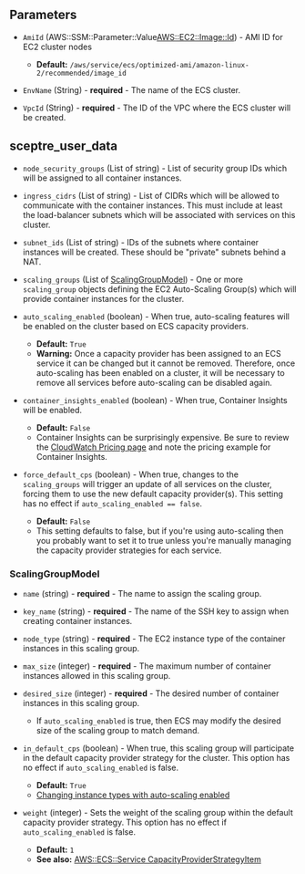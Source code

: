 ## Parameters

- `AmiId` (AWS::SSM::Parameter::Value<AWS::EC2::Image::Id>) - AMI ID for EC2 cluster nodes
  - **Default:** `/aws/service/ecs/optimized-ami/amazon-linux-2/recommended/image_id`

- `EnvName` (String) - **required** - The name of the ECS cluster.

- `VpcId` (String) - **required** - The ID of the VPC where the ECS cluster will be created.



## sceptre_user_data

- `node_security_groups` (List of string) - List of security group IDs which will be assigned to all container instances.

- `ingress_cidrs` (List of string) - List of CIDRs which will be allowed to communicate with the container instances. This must include at least the load-balancer subnets which will be associated with services on this cluster.

- `subnet_ids` (List of string) - IDs of the subnets where container instances will be created. These should be "private" subnets behind a NAT.

- `scaling_groups` (List of [ScalingGroupModel](#ScalingGroupModel)) - One or more `scaling_group` objects defining the EC2 Auto-Scaling Group(s) which will provide container instances for the cluster.

- `auto_scaling_enabled` (boolean) - When true, auto-scaling features will be enabled on the cluster based on ECS capacity providers.
  - **Default:** `True`
  - **Warning:** Once a capacity provider has been assigned to an ECS service it can be changed but it cannot be removed. Therefore, once auto-scaling has been enabled on a cluster, it will be necessary to remove all services before auto-scaling can be disabled again.

- `container_insights_enabled` (boolean) - When true, Container Insights will be enabled.
  - **Default:** `False`
  - Container Insights can be surprisingly expensive. Be sure to review the [CloudWatch Pricing page](https://aws.amazon.com/cloudwatch/pricing/) and note the pricing example for Container Insights.

- `force_default_cps` (boolean) - When true, changes to the `scaling_groups` will trigger an update of all services on the cluster, forcing them to use the new default capacity provider(s). This setting has no effect if `auto_scaling_enabled == false`.
  - **Default:** `False`
  - This setting defaults to false, but if you're using auto-scaling then you probably want to set it to true unless you're manually managing the capacity provider strategies for each service.



### ScalingGroupModel

- `name` (string) - **required** - The name to assign the scaling group.

- `key_name` (string) - **required** - The name of the SSH key to assign when creating container instances.

- `node_type` (string) - **required** - The EC2 instance type of the container instances in this scaling group.

- `max_size` (integer) - **required** - The maximum number of container instances allowed in this scaling group.

- `desired_size` (integer) - **required** - The desired number of container instances in this scaling group.
  - If `auto_scaling_enabled` is true, then ECS may modify the desired size of the scaling group to match demand.

- `in_default_cps` (boolean) - When true, this scaling group will participate in the default capacity provider strategy for the cluster. This option has no effect if `auto_scaling_enabled` is false.
  - **Default:** `True`
  - [Changing instance types with auto-scaling enabled](EcsCluster_NodeTypeChangeWithAutoScaling.md)

- `weight` (integer) - Sets the weight of the scaling group within the default capacity provider strategy. This option has no effect if `auto_scaling_enabled` is false.
  - **Default:** `1`
  - **See also:** [AWS::ECS::Service CapacityProviderStrategyItem](https://docs.aws.amazon.com/AWSCloudFormation/latest/UserGuide/aws-properties-ecs-service-capacityproviderstrategyitem.html#cfn-ecs-service-capacityproviderstrategyitem-weight)

